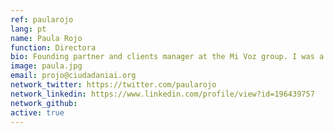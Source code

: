 ```yaml
---
ref: paularojo
lang: pt
name: Paula Rojo
function: Directora
bio: Founding partner and clients manager at the Mi Voz group. I was a CEO for Fundación Mercator, plus National Director of the movement of citizen participation Atina Chile.
image: paula.jpg
email: projo@ciudadaniai.org
network_twitter: https://twitter.com/paularojo
network_linkedin: https://www.linkedin.com/profile/view?id=196439757
network_github:
active: true
---
```


